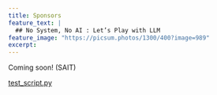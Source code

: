 ```yaml
---
title: Sponsors
feature_text: |
  ## No System, No AI : Let’s Play with LLM
feature_image: "https://picsum.photos/1300/400?image=989"
excerpt:
---
```


Coming soon!
(SAIT)


  <a target="_blank" href="assets/files/test.py">test_script.py</a>

